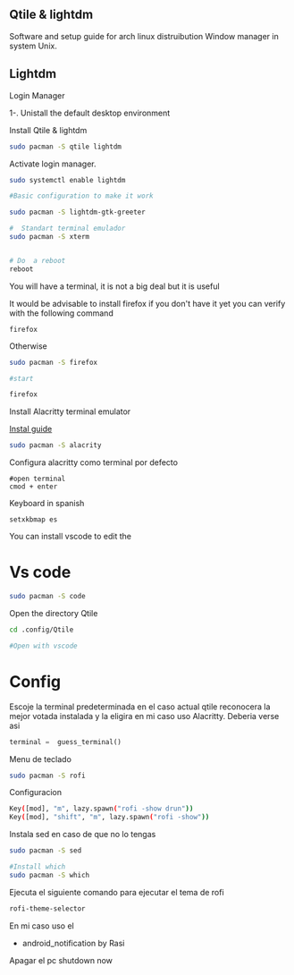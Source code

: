 ## Qtile & lightdm

Software and setup guide for arch linux distruibution
Window manager in system Unix.

## Lightdm

Login Manager

1-. Unistall the default desktop environment

Install Qtile & lightdm

```bash
sudo pacman -S qtile lightdm
```

Activate login manager.

```bash
sudo systemctl enable lightdm

#Basic configuration to make it work

sudo pacman -S lightdm-gtk-greeter

#  Standart terminal emulador
sudo pacman -S xterm


# Do  a reboot
reboot
```

You will have a terminal, it is not a big deal but it is useful

It would be advisable to install firefox if you don't have it yet you can verify with the following command

```
firefox
```

Otherwise

```bash
sudo pacman -S firefox

#start

firefox
```

Install Alacritty terminal emulator

[Instal guide ](hIJttps://github.com/alacritty/alacritty/blob/master/INSTALL.md#arch-linux)

```bash
sudo pacman -S alacrity
```

Configura alacritty como terminal por defecto

```
#open terminal
cmod + enter
```

Keyboard in spanish

```
setxkbmap es
```

You can install vscode to edit the

# Vs code

```bash
sudo pacman -S code
```

Open the directory Qtile

```bash
cd .config/Qtile

#Open with vscode

```

# Config

Escoje la terminal predeterminada en el caso actual
qtile reconocera la mejor votada instalada y la eligira
en mi caso uso Alacritty.
Deberia verse asi

```python
terminal =  guess_terminal()
```

Menu de teclado

```bash
sudo pacman -S rofi
```

Configuracion

```bash
Key([mod], "m", lazy.spawn("rofi -show drun"))
Key([mod], "shift", "m", lazy.spawn("rofi -show"))
```

Instala sed en caso de que no lo tengas

```bash
sudo pacman -S sed

#Install which
sudo pacman -S which
```

Ejecuta el siguiente comando para ejecutar el tema de rofi

```bash
rofi-theme-selector
```

En mi caso uso el

- android_notification by Rasi

Apagar el pc
shutdown now

